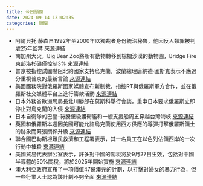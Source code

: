 ```yaml
---
title: 今日頭條
date: 2024-09-14 13:02:35
categories: 新聞            
---
```

- 阿爾貝托·藤森自1992年至2000年以獨裁者身份統治秘魯，他因反人類罪被判處25年監禁 [來源連結](https://www.theguardian.com/world/2024/sep/14/transformative-for-better-and-for-worse-whats-the-legacy-of-perus-alberto-fujimori)
- 南加州大火，Big Bear Zoo將所有動物轉移到棕櫚沙漠的動物園，Bridge Fire東部洛杉磯僅控制3% [來源連結](https://www.npr.org/2024/09/14/g-s1-23033/firefighters-gain-ground-southern-california-blazes)
- 普京被指控試圖嚇阻北約國家支持烏克蘭，波蘭總理唐納德·圖斯克表示不應過分重視普京的最新言論 [來源連結](https://www.theguardian.com/world/live/2024/sep/14/russia-ukraine-war-live-nato-putin-zelenskiy)
- 美國國務院對俄羅斯國家媒體宣布新制裁，指控RT與俄羅斯軍方合作，並在俄羅斯社交媒體平台上進行籌款活動 [來源連結](https://www.npr.org/2024/09/14/g-s1-23036/us-russian-state-media-sanctions)
- 日本外務省歐洲局局長北川勝郎在莫斯科舉行會談，重申日本要求俄羅斯立即停止對烏克蘭的入侵 [來源連結](https://www.japantimes.co.jp/news/2024/09/14/japan/politics/japan-russia-bureau-chief-talks/)
- 日本自衛隊的巴登-符騰堡級護衛艦和一艘支援船周五穿越台灣海峽 [來源連結](https://www.japantimes.co.jp/news/2024/09/14/asia-pacific/germany-warship-taiwan-strait/)
- 英國和俄羅斯本週因美國可能允許烏克蘭使用西方供應的導彈打擊俄羅斯領土的跡象而緊張關係升級 [來源連結](https://www.japantimes.co.jp/news/2024/09/14/world/politics/us-uk-ukraine-long-range-strike/)
- 聯合國巴勒斯坦難民救濟和工程署表示，其一名員工在以色列佔領西岸的一次行動中被殺 [來源連結](https://www.theguardian.com/world/live/2024/sep/14/israel-gaza-war-live-unrwa-west-bank-middle-east-latest)
- 美國貿易代表辦公室表示，許多對中國的關稅將於9月27日生效，包括對中國半導體的50%關稅，將於2025年開始實施 [來源連結](https://www.japantimes.co.jp/business/2024/09/14/economy/us-biden-china-tariffs/)
- 澳大利亞政府宣布了一項價值47億澳元的計劃，以打擊對婦女的暴力行為，但一些行業人士認為該計劃不夠全面 [來源連結](https://www.theguardian.com/society/2024/sep/14/australia-has-spent-10-years-trying-to-stop-dv-before-it-happens-is-that-the-best-approach)



